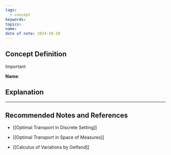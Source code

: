 ```yaml
---
tags:
  - concept
keywords: 
topics: 
name: 
date of note: 2024-10-29
---
```


## Concept Definition

>[!important]
>**Name**: 



## Explanation





-----------
##  Recommended Notes and References


- [[Optimal Transport in Discrete Setting]]
- [[Optimal Transport in Space of Measures]]

- [[Calculus of Variations by Gelfand]]